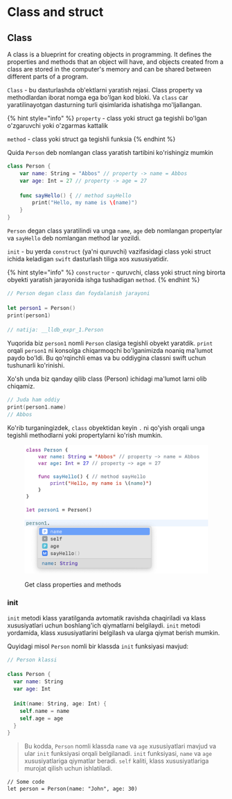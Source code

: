 # Class and struct

## Class

A class is a blueprint for creating objects in programming. It defines the properties and methods that an object will have, and objects created from a class are stored in the computer's memory and can be shared between different parts of a program.

`Class` - bu dasturlashda ob'ektlarni yaratish rejasi. Class property va methodlardan iborat nomga ega bo'lgan kod bloki. Va `class` car yaratilinayotgan dasturning turli qisimlarida ishatishga mo'ljallangan.

{% hint style="info" %}
`property` - class yoki struct ga tegishli bo'lgan o'zgaruvchi yoki o'zgarmas kattalik

`method` - class yoki struct ga tegishli funksia
{% endhint %}

Quida `Person` deb nomlangan class yaratish tartibini ko'rishingiz mumkin

```swift
class Person {
    var name: String = "Abbos" // property -> name = Abbos
    var age: Int = 27 // property -> age = 27
    
    func sayHello() { // method sayHello
        print("Hello, my name is \(name)")
    }
}
```

`Person` degan class yaratilindi va unga `name`, `age` deb nomlangan propertylar va `sayHello` deb nomlangan method lar yozildi.

`init` - bu yerda `construct` (ya'ni quruvchi) vazifasidagi class yoki struct ichida keladigan `swift` dasturlash tiliga xos xususiyatidir.

{% hint style="info" %}
`constructor` - quruvchi, class yoki struct ning birorta obyekti yaratish jarayonida ishga tushadigan `method`.
{% endhint %}

```swift
// Person degan class dan foydalanish jarayoni

let person1 = Person()
print(person1)

// natija: __lldb_expr_1.Person
```

Yuqorida biz `person1` nomli `Person` clasiga tegishli obyekt yaratdik. `print` orqali `person1` ni konsolga chiqarmoqchi bo'lganimizda noaniq ma'lumot paydo bo'ldi. Bu qo'rqinchli emas va bu oddiygina classni swift uchun tushunarli ko'rinishi.

Xo'sh unda biz qanday qilib class (Person) ichidagi ma'lumot larni olib chiqamiz.

```swift
// Juda ham oddiy
print(person1.name)
// Abbos
```

Ko'rib turganingizdek, `class` obyektidan keyin `.` ni qo'yish orqali unga tegishli methodlarni yoki propertylarni ko'rish mumkin.

<figure><img src="../.gitbook/assets/image.png" alt=""><figcaption><p>Get class properties and methods</p></figcaption></figure>

### init

`init` metodi klass yaratilganda avtomatik ravishda chaqiriladi va klass xususiyatlari uchun boshlang'ich qiymatlarni belgilaydi. `init` metodi yordamida, klass xususiyatlarini belgilash va ularga qiymat berish mumkin.

Quyidagi misol `Person` nomli bir klassda `init` funksiyasi mavjud:

```swift
// Person klassi

class Person {
  var name: String
  var age: Int
  
  init(name: String, age: Int) {
    self.name = name
    self.age = age
  }
}
```

> Bu kodda, `Person` nomli klassda `name` va `age` xususiyatlari mavjud va ular `init` funksiyasi orqali belgilanadi. `init` funksiyasi, `name` va `age` xususiyatlariga qiymatlar beradi. `self` kaliti, klass xususiyatlariga murojat qilish uchun ishlatiladi.

```
// Some code
let person = Person(name: "John", age: 30)

```
